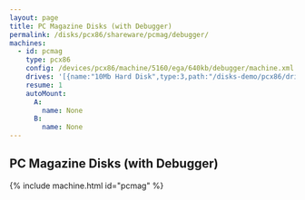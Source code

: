```yaml
---
layout: page
title: PC Magazine Disks (with Debugger)
permalink: /disks/pcx86/shareware/pcmag/debugger/
machines:
  - id: pcmag
    type: pcx86
    config: /devices/pcx86/machine/5160/ega/640kb/debugger/machine.xml
    drives: '[{name:"10Mb Hard Disk",type:3,path:"/disks-demo/pcx86/drives/10mb/MSDOS320-C400.json"}]'
    resume: 1
    autoMount:
      A:
        name: None
      B:
        name: None
---
```


PC Magazine Disks (with Debugger)
---------------------------------

{% include machine.html id="pcmag" %}
